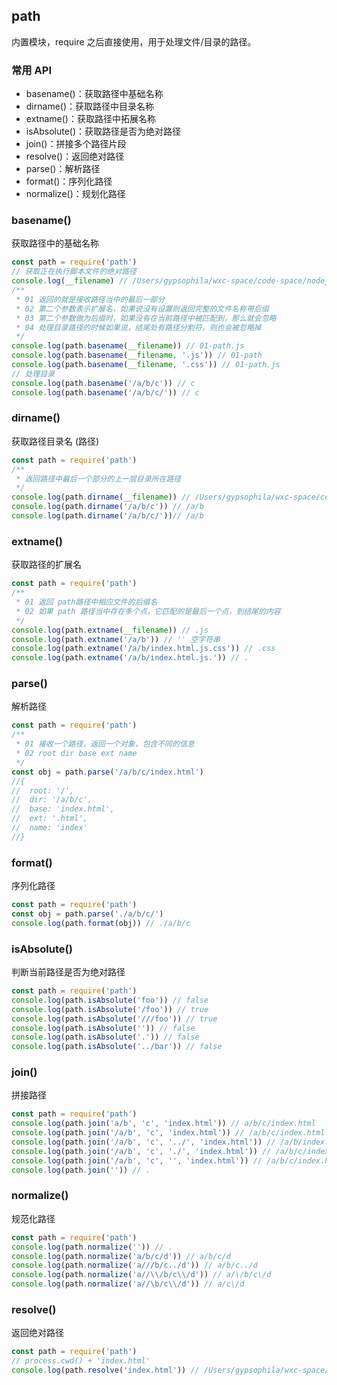 ## path

内置模块，require 之后直接使用，用于处理文件/目录的路径。

### 常用 API

- basename()：获取路径中基础名称
- dirname()：获取路径中目录名称
- extname()：获取路径中拓展名称
- isAbsolute()：获取路径是否为绝对路径
- join()：拼接多个路径片段
- resolve()：返回绝对路径
- parse()：解析路径
- format()：序列化路径
- normalize()：规划化路径

### basename()

获取路径中的基础名称

```js
const path = require('path')
// 获取正在执行脚本文件的绝对路径
console.log(__filename) // /Users/gypsophila/wxc-space/code-space/nodejs-base/02.nodejs-core/01-path.js
/**
 * 01 返回的就是接收路径当中的最后一部分
 * 02 第二个参数表示扩展名，如果说没有设置则返回完整的文件名称带后缀
 * 03 第二个参数做为后缀时，如果没有在当前路径中被匹配到，那么就会忽略
 * 04 处理目录路径的时候如果说，结尾处有路径分割符，则也会被忽略掉
 */
console.log(path.basename(__filename)) // 01-path.js
console.log(path.basename(__filename, '.js')) // 01-path
console.log(path.basename(__filename, '.css')) // 01-path.js
// 处理目录
console.log(path.basename('/a/b/c')) // c
console.log(path.basename('/a/b/c/')) // c
```

### dirname()

获取路径目录名 (路径)

```js
const path = require('path')
/**
 * 返回路径中最后一个部分的上一层目录所在路径
 */
console.log(path.dirname(__filename)) // /Users/gypsophila/wxc-space/code-space/nodejs-base/02.nodejs-core
console.log(path.dirname('/a/b/c')) // /a/b
console.log(path.dirname('/a/b/c/'))// /a/b
```

### extname()

获取路径的扩展名

```js
const path = require('path')
/**
 * 01 返回 path路径中相应文件的后缀名
 * 02 如果 path 路径当中存在多个点，它匹配的是最后一个点，到结尾的内容
 */
console.log(path.extname(__filename)) // .js
console.log(path.extname('/a/b')) // '' 空字符串
console.log(path.extname('/a/b/index.html.js.css')) // .css
console.log(path.extname('/a/b/index.html.js.')) // .
```

### parse()

解析路径

```js
const path = require('path')
/**
 * 01 接收一个路径，返回一个对象，包含不同的信息
 * 02 root dir base ext name
 */
const obj = path.parse('/a/b/c/index.html')
//{
//  root: '/',
//  dir: '/a/b/c',
//  base: 'index.html',
//  ext: '.html',
//  name: 'index'
//}
```

### format()

序列化路径

```js
const path = require('path')
const obj = path.parse('./a/b/c/')
console.log(path.format(obj)) // ./a/b/c
```

### isAbsolute()

判断当前路径是否为绝对路径

```js
const path = require('path')
console.log(path.isAbsolute('foo')) // false
console.log(path.isAbsolute('/foo')) // true
console.log(path.isAbsolute('///foo')) // true
console.log(path.isAbsolute('')) // false
console.log(path.isAbsolute('.')) // false
console.log(path.isAbsolute('../bar')) // false
```

### join()

拼接路径

```js
const path = require('path')
console.log(path.join('a/b', 'c', 'index.html')) // a/b/c/index.html
console.log(path.join('/a/b', 'c', 'index.html')) // /a/b/c/index.html
console.log(path.join('/a/b', 'c', '../', 'index.html')) // /a/b/index.html
console.log(path.join('/a/b', 'c', './', 'index.html')) // /a/b/c/index.html
console.log(path.join('/a/b', 'c', '', 'index.html')) // /a/b/c/index.html
console.log(path.join('')) // .
```

### normalize()

规范化路径

```js
const path = require('path')
console.log(path.normalize('')) // .
console.log(path.normalize('a/b/c/d')) // a/b/c/d
console.log(path.normalize('a///b/c../d')) // a/b/c../d
console.log(path.normalize('a//\\/b/c\\/d')) // a/\/b/c\/d
console.log(path.normalize('a//\b/c\\/d')) // a/c\/d
```

### resolve()

返回绝对路径

```js
const path = require('path')
// process.cwd() + 'index.html'
console.log(path.resolve('index.html')) // /Users/gypsophila/wxc-space/code-space/nodejs-base/index.html
```

